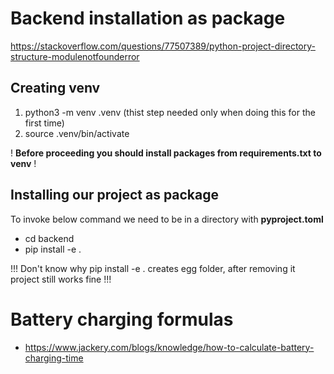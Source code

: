 # Backend installation as package
https://stackoverflow.com/questions/77507389/python-project-directory-structure-modulenotfounderror

## Creating venv
1) python3 -m venv .venv (thist step needed only when doing this for the first time)
2) source .venv/bin/activate

! **Before proceeding you should install packages from requirements.txt to venv** !

## Installing our project as package
To invoke below command we need to be in a directory with **pyproject.toml**
- cd backend
- pip install -e .

!!! Don't know why pip install -e . creates egg folder, after removing it 
project still works fine !!!

# Battery charging formulas
- https://www.jackery.com/blogs/knowledge/how-to-calculate-battery-charging-time